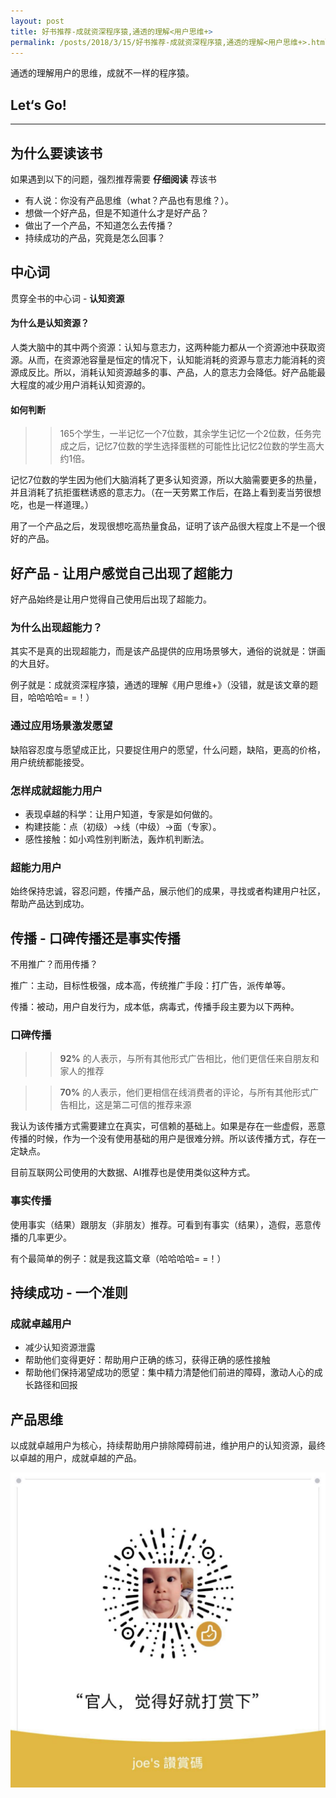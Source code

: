 ```yaml
---
layout: post
title: 好书推荐-成就资深程序猿,通透的理解<用户思维+>
permalink: /posts/2018/3/15/好书推荐-成就资深程序猿,通透的理解<用户思维+>.html
---
```


通透的理解用户的思维，成就不一样的程序猿。

## Let‘s Go!
-----

## 为什么要读该书

如果遇到以下的问题，强烈推荐需要 **仔细阅读** 荐该书

* 有人说：你没有产品思维（what？产品也有思维？）。
* 想做一个好产品，但是不知道什么才是好产品？
* 做出了一个产品，不知道怎么去传播？
* 持续成功的产品，究竟是怎么回事？

## 中心词

贯穿全书的中心词 - **认知资源**

#### 为什么是认知资源？

人类大脑中的其中两个资源：认知与意志力，这两种能力都从一个资源池中获取资源。从而，在资源池容量是恒定的情况下，认知能消耗的资源与意志力能消耗的资源成反比。所以，消耗认知资源越多的事、产品，人的意志力会降低。好产品能最大程度的减少用户消耗认知资源的。

#### 如何判断

>> 165个学生，一半记忆一个7位数，其余学生记忆一个2位数，任务完成之后，记忆7位数的学生选择蛋糕的可能性比记忆2位数的学生高大约1倍。

记忆7位数的学生因为他们大脑消耗了更多认知资源，所以大脑需要更多的热量，并且消耗了抗拒蛋糕诱惑的意志力。（在一天劳累工作后，在路上看到麦当劳很想吃，也是一样道理。）

用了一个产品之后，发现很想吃高热量食品，证明了该产品很大程度上不是一个很好的产品。

## 好产品 - 让用户感觉自己出现了超能力

好产品始终是让用户觉得自己使用后出现了超能力。

### 为什么出现超能力？

其实不是真的出现超能力，而是该产品提供的应用场景够大，通俗的说就是：饼画的大且好。

例子就是：成就资深程序猿，通透的理解《用户思维+》（没错，就是该文章的题目，哈哈哈哈= =！）

### 通过应用场景激发愿望

缺陷容忍度与愿望成正比，只要捉住用户的愿望，什么问题，缺陷，更高的价格，用户统统都能接受。

### 怎样成就超能力用户

* 表现卓越的科学：让用户知道，专家是如何做的。
* 构建技能：点（初级）->线（中级）->面（专家）。
* 感性接触：如小鸡性别判断法，轰炸机判断法。

### 超能力用户

始终保持忠诚，容忍问题，传播产品，展示他们的成果，寻找或者构建用户社区，帮助产品达到成功。

## 传播 - 口碑传播还是事实传播

不用推广？而用传播？

推广：主动，目标性极强，成本高，传统推广手段：打广告，派传单等。

传播：被动，用户自发行为，成本低，病毒式，传播手段主要为以下两种。

### 口碑传播

>> **92%** 的人表示，与所有其他形式广告相比，他们更信任来自朋友和家人的推荐

>> **70%** 的人表示，他们更相信在线消费者的评论，与所有其他形式广告相比，这是第二可信的推荐来源

我认为该传播方式需要建立在真实，可信赖的基础上。如果是存在一些虚假，恶意传播的时候，作为一个没有使用基础的用户是很难分辨。所以该传播方式，存在一定缺点。

目前互联网公司使用的大数据、AI推荐也是使用类似这种方式。

### 事实传播

使用事实（结果）跟朋友（非朋友）推荐。可看到有事实（结果），造假，恶意传播的几率更少。

有个最简单的例子：就是我这篇文章（哈哈哈哈= =！）


## 持续成功 - 一个准则

### 成就卓越用户

* 减少认知资源泄露
* 帮助他们变得更好：帮助用户正确的练习，获得正确的感性接触
* 帮助他们保持渴望成功的愿望：集中精力清楚他们前进的障碍，激动人心的成长路径和回报

## 产品思维

以成就卓越用户为核心，持续帮助用户排除障碍前进，维护用户的认知资源，最终以卓越的用户，成就卓越的产品。

![code](/images/code.jpg)
